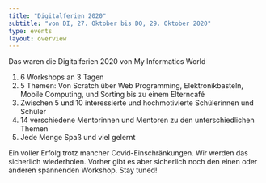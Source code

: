 ```yaml
---
title: "Digitalferien 2020"
subtitle: "von DI, 27. Oktober bis DO, 29. Oktober 2020"
type: events
layout: overview
---
```

Das waren die Digitalferien 2020 von My Informatics World

1. 6 Workshops an 3 Tagen
1. 5 Themen: Von Scratch über Web Programming, Elektronikbasteln, Mobile Computing, und Sorting bis zu einem Elterncafé 
1. Zwischen 5 und 10 interessierte und hochmotivierte Schülerinnen und Schüler
1. 14 verschiedene Mentorinnen und Mentoren zu den unterschiedlichen Themen
1. Jede Menge Spaß und viel gelernt

Ein voller Erfolg trotz mancher Covid-Einschränkungen. Wir werden das sicherlich wiederholen. Vorher gibt es aber sicherlich noch den einen oder anderen spannenden Workshop. Stay tuned!